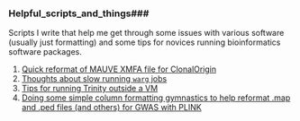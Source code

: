 ### Helpful_scripts_and_things###
Scripts I write that help me get through some issues with various software (usually just formatting) and some tips for novices running bioinformatics software packages.

1. [Quick reformat of MAUVE XMFA file for ClonalOrigin](https://github.com/hoytpr/Helpful_scripts_and_things/blob/master/MAUVE_XMFA_reformatting.md)
2. [Thoughts about slow running `warg` jobs](https://github.com/hoytpr/Helpful_scripts_and_things/blob/master/Notes-and-thoughts.md)
3. [Tips for running Trinity outside a VM](https://github.com/hoytpr/Helpful_scripts_and_things/blob/master/Tips-for-running-Trinity-outside-a-VM.md)
4. [Doing some simple column formatting gymnastics to help reformat .map and .ped files (and others) for GWAS with PLINK]( Helpful_scripts_and_things/GWAS_formatting/column_scripts.txt)
